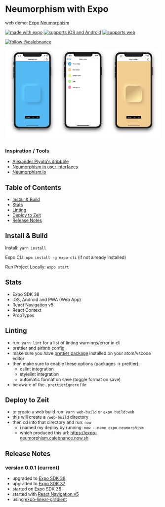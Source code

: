 # Neumorphism with Expo

web demo: [Expo Neumorphism](https://expo-neumorphism.calebnance.now.sh)

[![made with expo](https://img.shields.io/badge/MADE%20WITH%20EXPO-000.svg?style=for-the-badge&logo=expo&labelColor=4630eb&logoWidth=20)](https://github.com/expo/expo) [![supports iOS and Android](https://img.shields.io/badge/Platforms-Native-4630EB.svg?style=for-the-badge&logo=EXPO&labelColor=000&logoColor=fff)](https://github.com/expo/expo) [![supports web](https://img.shields.io/badge/Platforms-Web-4630EB.svg?style=for-the-badge&logo=EXPO&labelColor=000&logoColor=fff)](https://github.com/expo/expo)

[![follow @calebnance](https://img.shields.io/twitter/follow/calebnance.svg?style=for-the-badge&logo=TWITTER&logoColor=FFFFFF&labelColor=00aced&logoWidth=20&color=lightgray)](https://twitter.com/calebnance)

<p align="center">
  <img src="screenshots/screenshare-3.jpg?raw=true" />
</p>

### Inspiration / Tools

- [Alexander Plyuto's dribbble](https://dribbble.com/shots/7994421-Skeuomorph-Mobile-Banking)
- [Neumorphism in user interfaces](https://uxdesign.cc/neumorphism-in-user-interfaces-b47cef3bf3a6)
- [Neumorphism.io](https://neumorphism.io/#55b9f3)

## Table of Contents

- [Install & Build](#install--build)
- [Stats](#stats)
- [Linting](#linting)
- [Deploy to Zeit](#deploy-to-zeit)
- [Release Notes](#release-notes)

## Install & Build

Install: `yarn install`

Expo CLI: `npm install -g expo-cli` (if not already installed)

Run Project Locally: `expo start`

## Stats

- Expo SDK 38
- iOS, Android and PWA (Web App)
- React Navigation v5
- React Context
- PropTypes

## Linting

- run: `yarn lint` for a list of linting warnings/error in cli
- prettier and airbnb config
- make sure you have [prettier package](https://atom.io/packages/prettier-atom) installed on your atom/vscode editor
- then make sure to enable these options (packages → prettier):
  - eslint integration
  - stylelint integration
  - automatic format on save (toggle format on save)
- be aware of the `.prettierignore` file

## Deploy to Zeit

- to create a web build run: `yarn web-build` or `expo build:web`
- this will create a `/web-build` directory
- then cd into that directory and run: `now`
  - i named my deploy by running: `now --name expo-neumorphism`
  - which produced this url: https://expo-neumorphism.calebnance.now.sh

## Release Notes

### version 0.0.1 (current)

- upgraded to [Expo SDK 38](https://blog.expo.io/expo-sdk-38-is-now-available-ab6cd30ca2ee)
- upgraded to [Expo SDK 37](https://blog.expo.io/expo-sdk-37-is-now-available-dd5770f066a6)
- started on [Expo SDK 36](https://blog.expo.io/expo-sdk-36-is-now-available-b91897b437fe)
- started with [React Navigation v5](https://reactnavigation.org/docs/en/getting-started.html)
- using [expo-linear-gradient](https://docs.expo.io/versions/latest/sdk/linear-gradient/)
